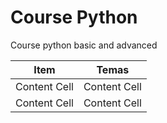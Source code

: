 # Course Python
Course python basic and advanced

| Item  | Temas |
| ------------- | ------------- |
| Content Cell  | Content Cell  |
| Content Cell  | Content Cell  |
